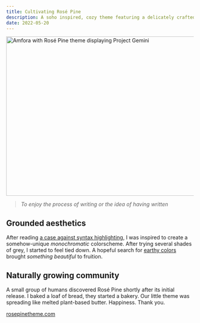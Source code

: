 ```yaml
---
title: Cultivating Rosé Pine
description: A soho inspired, cozy theme featuring a delicately crafted palette and a blossoming community.
date: 2022-05-20
---
```


<img width="640" height="427" src="/images/cultivating-rose-pine/amfora-gemini.gif" alt="Amfora with Rosé Pine theme displaying Project Gemini" />

> _To enjoy the process of writing or the idea of having written_

## Grounded aesthetics

After reading [a case against syntax highlighting](https://www.linusakesson.net/programming/syntaxhighlighting/), I was inspired to create a somehow-unique _monochromatic_ colorscheme. After trying several shades of grey, I started to feel tied down. A hopeful search for [earthy colors](https://dribbble.com/search/earthy-colors) brought _something beautiful_ to fruition.

## Naturally growing community

A small group of humans discovered Rosé Pine shortly after its initial release. I baked a loaf of bread, they started a bakery. Our little theme was spreading like melted plant-based butter. Happiness. Thank you.

[rosepinetheme.com](https://rosepinetheme.com)
